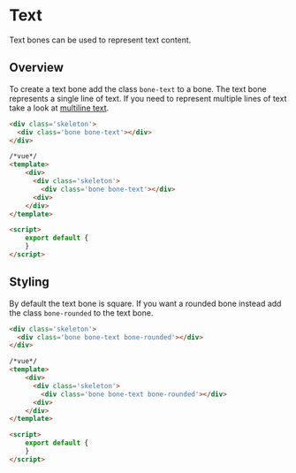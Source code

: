 # Text

Text bones can be used to represent text content.

## Overview

To create a text bone add the class `bone-text` to a bone. The text bone represents a single line of text. If you need to represent multiple lines of text take a look at [multiline text](/multiline).

```html
<div class='skeleton'>
  <div class='bone bone-text'></div>
</div>
```

```html
/*vue*/
<template>
    <div>
      <div class='skeleton'>
        <div class='bone bone-text'></div>
      <div>
    </div>
</template>

<script>
    export default {
    }
</script>
```

## Styling

By default the text bone is square. If you want a rounded bone instead add the class `bone-rounded` to the text bone.

```html
<div class='skeleton'>
  <div class='bone bone-text bone-rounded'></div>
</div>
```

```html
/*vue*/
<template>
    <div>
      <div class='skeleton'>
        <div class='bone bone-text bone-rounded'></div>
      <div>
    </div>
</template>

<script>
    export default {
    }
</script>
```
